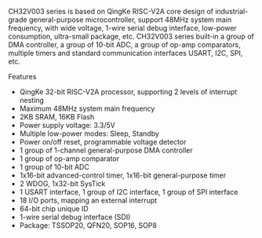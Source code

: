
CH32V003 series is based on QingKe RISC-V2A core design of industrial-grade general-purpose microcontroller, support 48MHz system main frequency, with wide voltage, 1-wire serial debug interface, low-power consumption, ultra-small package, etc. CH32V003 series built-in a group of DMA controller, a group of 10-bit ADC, a group of op-amp comparators, multiple timers and standard communication interfaces USART, I2C, SPI, etc.

Features
- QingKe 32-bit RISC-V2A processor, supporting 2 levels of interrupt nesting
- Maximum 48MHz system main frequency
- 2KB SRAM, 16KB Flash
- Power supply voltage: 3.3/5V
- Multiple low-power modes: Sleep, Standby
- Power on/off reset, programmable voltage detector
- 1 group of 1-channel general-purpose DMA controller
- 1 group of op-amp comparator
- 1 group of 10-bit ADC
- 1x16-bit advanced-control timer, 1x16-bit general-purpose timer
- 2 WDOG, 1x32-bit SysTick
- 1 USART interface, 1 group of I2C interface, 1 group of SPI interface
- 18 I/O ports, mapping an external interrupt
- 64-bit chip unique ID
- 1-wire serial debug interface (SDI)
- Package: TSSOP20, QFN20, SOP16, SOP8
